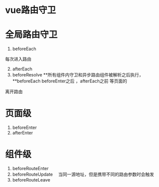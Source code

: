 # vue路由守卫
# 全局路由守卫
1. beforeEach

每次进入路由

2. afterEach
3. beforeResolve
**所有组件内守卫和异步路由组件被解析之后执行，**beforeEach beforeEnter之后 ，afterEach之前
等页面的

离开路由

# 页面级
1. beforeEnter
2. afterEnter

# 组件级
1. beforeRouteEnter
2. beforeRouteUpdate
 当同一源地址，但是携带不同的路由参数时会触发
3. beforeRouteLeave